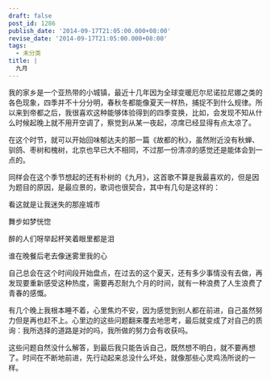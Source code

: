 ```yaml
---
draft: false
post_id: 1286
publish_date: '2014-09-17T21:05:00.000+08:00'
revise_date: '2014-09-17T21:05:00.000+08:00'
tags:
  - 未分类
title: |
  九月
---
```


我的家乡是一个亚热带的小城镇，最近十几年因为全球变暖厄尔尼诺拉尼娜之类的各色现象，四季并不十分分明，春秋冬都能像夏天一样热，捕捉不到什么规律。所以来到帝都之后，我很喜欢这种能够体验得到的四季变换，比如，会发现不知从什么时候起晚上就不用开空调了，察觉到从某一夜起，凉席已经显得有点太凉了。

在这个时节，就可以开始回味郁达夫的那一篇《故都的秋》，虽然附近没有秋蝉、驯鸽、枣树和槐树，北京也早已大不相同，不过那一份清凉的感觉还是能体会到一点的。

同样会在这个季节想起的还有朴树的《九月》，这首歌不算是我最喜欢的，但是因为题目的原因，是最应景的，歌词也很契合，其中有几句是这样的：

看这就是让我迷失的那座城市

舞步如梦恍惚

醉的人们呀举起杯笑着眼里都是泪

谁在晚餐后老去像迷雾里我的心

自己总会在这个时间段开始盘点，在过去的这个夏天，还有多少事情没有去做，再发现要重新感受这种热度，需要再忍耐九个月的时间，就有一种浪费了人生浪费了青春的感慨。

有几个晚上我根本睡不着，心里焦灼不安，因为感觉到别人都在前进，自己虽然努力但是再也赶不上。心里边的这些问题翻来覆去地思考，最后就变成了对自己的质询：我所选择的道路是对的吗，我所做的努力会有收获吗。

这些问题自然没什么解答，到最后我只能告诉自己，既然想不明白，就不要再想了。时间在不断地前进，先行动起来总没什么坏处，就像那些心灵鸡汤所说的一样。

